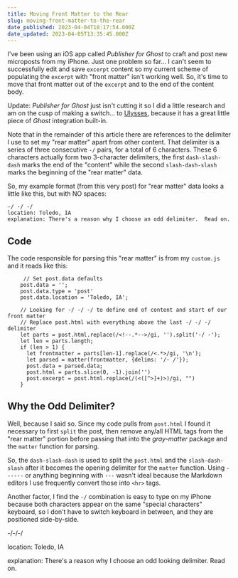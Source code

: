 ```yaml
---
title: Moving Front Matter to the Rear
slug: moving-front-matter-to-the-rear
date_published: 2023-04-04T18:17:54.000Z
date_updated: 2023-04-05T13:35:45.000Z
---
```


I've been using an iOS app called *Publisher for Ghost* to craft and post new microposts from my iPhone.  Just one problem so far... I can't seem to successfully edit and save `excerpt` content so my current scheme of populating the `excerpt` with "front matter" isn't working well.  So, it's time to move that front matter out of the `excerpt` and to the end of the content body.

Update: *Publisher for Ghost* just isn't cutting it so I did a little research and am on the cusp of making a switch... to [Ulysses](https://ulysses.app/), because it has a great little piece of *Ghost* integration built-in.

Note that in the remainder of this article there are references to the delimiter I use to set my "rear matter" apart from other content.  That delimiter is a series of three consecutive `-/` pairs, for a total of 6 characters.  These 6 characters actually form two 3-character delimiters, the first `dash-slash-dash` marks the end of the "content" while the second `slash-dash-slash` marks the beginning of the "rear matter" data.

So, my example format (from this very post) for "rear matter" data looks a little like this, but with NO spaces:

    -/ -/ -/
    location: Toledo, IA
    explanation: There's a reason why I choose an odd delimiter.  Read on.
    

## Code

The code responsible for parsing this "rear matter" is from my `custom.js` and it reads like this:

         // Set post.data defaults
        post.data = '';
        post.data.type = 'post'
        post.data.location = 'Toledo, IA';
    
        // Looking for -/ -/ -/ to define end of content and start of our front matter
        // Replace post.html with everything above the last -/ -/ -/ delimiter
        let parts = post.html.replace(/<!--.*-->/gi, '').split('-/ -');
        let len = parts.length;
        if (len > 1) {
          let frontmatter = parts[len-1].replace(/<.*>/gi, '\n');
          let parsed = matter(frontmatter, {delims: '/- /'});
          post.data = parsed.data;
          post.html = parts.slice(0, -1).join('')
          post.excerpt = post.html.replace(/(<([^>]+)>)/gi, "")
        } 
    
    

## Why the Odd Delimiter?

Well, because I said so.  Since my code pulls from `post.html` I found it necessary to first `split` the post, then remove any/all HTML tags from the "rear matter" portion before passing that into the *gray-matter* package and the `matter` function for parsing.

So, the `dash-slash-dash` is used to split the `post.html` and the `slash-dash-slash` after it becomes the opening delimiter for the `matter` function.  Using `------` or anything beginning with `---` wasn't ideal because the Markdown editors I use frequently convert those into `<hr>` tags.

Another factor, I find the `-/` combination is easy to type on my iPhone because both characters appear on the same "special characters" keyboard, so I don't have to switch keyboard in between, and they are positioned side-by-side.

-/-/-/

location: Toledo, IA

explanation: There's a reason why I choose an odd looking delimiter.  Read on.
